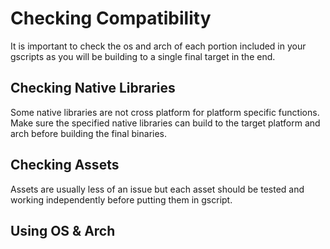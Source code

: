 # Checking Compatibility

It is important to check the os and arch of each portion included in your gscripts as you will be building to a single final target in the end.

## Checking Native Libraries

Some native libraries are not cross platform for platform specific functions. Make sure the specified native libraries can build to the target platform and arch before building the final binaries.

## Checking Assets

Assets are usually less of an issue but each asset should be tested and working independently before putting them in gscript.

## Using OS & Arch
